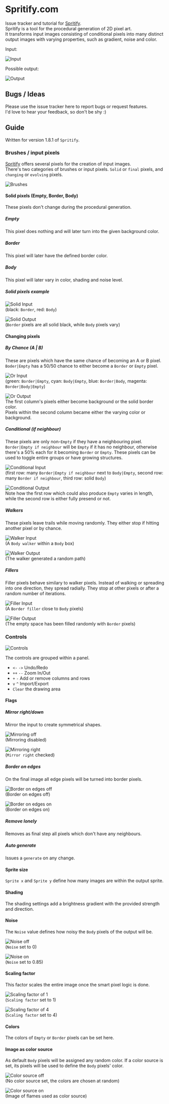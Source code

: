 Spritify.com
============
Issue tracker and tutorial for [Spritify](http://spritify.com).  
Spritify is a tool for the procedural generation of 2D pixel art.  
It transforms input images consisting of conditional pixels into many distinct output images with varying properties, such as gradient, noise and color.  

Input:  

![Input](/images/input.png?raw=true "Input")  

Possible output:

![Output](/images/output.png?raw=true "Output")  

Bugs / Ideas
------------

Please use the issue tracker here to report bugs or request features.  
I'd love to hear your feedback, so don't be shy :)

Guide
-----
Written for version 1.8.1 of `Spritify`.

### Brushes / input pixels
[Spritify](http://spritify.com) offers several pixels for the creation of input images.  
There's two categories of brushes or input pixels. `Solid` or `final` pixels, and `changing` or `evolving` pixels.  

![Brushes](/images/brushes.png?raw=true "Brushes")  

#### Solid pixels (Empty, Border, Body)
These pixels don't change during the procedural generation.  

##### Empty
This pixel does nothing and will later turn into the given background color.

##### Border
This pixel will later have the defined border color.

##### Body
This pixel will later vary in color, shading and noise level.

##### Solid pixels example
![Solid Input](/images/solidinput.png?raw=true "Solid Input")  
(black: `Border`, red: `Body`)  

![Solid Output](/images/solidoutput.png?raw=true "Solid Output")  
(`Border` pixels are all solid black, while `Body` pixels vary)  

#### Changing pixels

##### By Chance (A | B)
These are pixels which have the same chance of becoming an A or B pixel.  
`Boder|Empty` has a 50/50 chance to either become a `Border` or `Empty` pixel.   

![Or Input](/images/orinput.png?raw=true "Or Input")  
(green: `Border|Empty`, cyan: `Body|Empty`, blue: `Border|Body`, magenta: `Border|Body|Empty`)  

![Or Output](/images/oroutput.png?raw=true "Or Output")  
The first column's pixels either become background or the solid border color.  
Pixels within the second column became either the varying color or background.  


##### Conditional (if neighbour)
These pixels are only non-`Empty` if they have a neighbouring pixel.  
 `Border|Empty if neighbour` will be `Empty` if it has no neighbour, otherwise there's a 50% each for it becoming `Border` or `Empty`. These pixels can be used to toggle entire groups or have growing structures.  

![Conditional Input](/images/conditionalinput.png?raw=true "Conditional Input")  
(first row: many `Border|Empty if neighbour` next to `Body|Empty`, second row: many `Border if neighbour`, third row: solid `Body`)

![Conditional Output](/images/conditionaloutput.png?raw=true "Conditional Output")  
Note how the first row which could also produce `Empty` varies in length, while the second row is either fully presend or not.  

##### Walkers  
These pixels leave trails while moving randomly. They either stop if hitting another pixel or by chance.  

![Walker Input](/images/walkerinput.png?raw=true "Walker Input")  
(A `Body walker` within a `Body` box)  

![Walker Output](/images/walkeroutput.png?raw=true "Walker Output")  
(The walker generated a random path)

##### Fillers  
Filler pixels behave similary to walker pixels. Instead of walking or spreading into one direction, they spread radially. They stop at other pixels or after a random number of iterations.  

![Filler Input](/images/fillerinput.png?raw=true "Filler Input")  
(A `Border filler` close to `Body` pixels)  

![Filler Output](/images/filleroutput.png?raw=true "Filler Output")  
(The empty space has been filled randomly with `Border` pixels)


### Controls  
![Controls](/images/controls.png?raw=true "Controls")  

The controls are grouped within a panel.  
- `<-` `->` Undo/Redo
- `++` `--` Zoom In/Out
- `+` `-` Add or remove columns and rows
- `v` `^` Import/Export  
- `Clear` the drawing area  

#### Flags  

##### Mirror right/down
Mirror the input to create symmetrical shapes.  

![Mirroring off](/images/mirroroff.png?raw=true "Mirroring off")  
(Mirroring disabled)  

![Mirroring right](/images/mirrorright.png?raw=true "Mirroring right")  
(`Mirror right` checked)

##### Border on edges
On the final image all edge pixels will be turned into border pixels.  

![Border on edges off](/images/borderonedgesoff.png?raw=true "Border on edges off")  
(Border on edges off)  

![Border on edges on](/images/borderonedgeson.png?raw=true "Border on edges on")  
(Border on edges on)

##### Remove lonely
Removes as final step all pixels which don't have any neighbours.

##### Auto generate
Issues a `generate` on any change.

#### Sprite size
`Sprite x` and `Sprite y` define how many images are within the output sprite.  

#### Shading  
The shading settings add a brightness gradient with the provided strength and direction.

#### Noise
The `Noise` value defines how noisy the `Body` pixels of the output will be.  

![Noise off](/images/noiseoff.png?raw=true "Noise off")  
(`Noise` set to 0)  

![Noise on](/images/noiseon.png?raw=true "Noise on")  
(`Noise` set to 0.85)  

#### Scaling factor  
This factor scales the entire image once the smart pixel logic is done.  

![Scaling factor of 1](/images/scaling1.png?raw=true "Scaling factor of 1")  
(`Scaling factor` set to 1)  

![Scaling factor of 4](/images/scaling4.png?raw=true "Scaling factor of 4")  
(`Scaling factor` set to 4)  

#### Colors
The colors of `Empty` or `Border` pixels can be set here.  

#### Image as color source  
As default `Body` pixels will be assigned any random color. If a color source is set, its pixels will be used to define the `Body` pixels' color.  

![Color source off](/images/colorsourceoff.png?raw=true "Color source off")  
(No color source set, the colors are chosen at random)  

![Color source on](/images/colorsourceon.png?raw=true "Color source on")  
(Image of flames used as color source)
